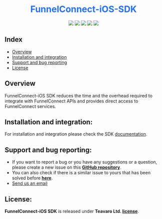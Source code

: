 <h1 align ="center"><b style='color:#2270FF'>FunnelConnect-iOS-SDK</b></h1>


<p align="center">
<a href="https://cocoapods.org/pods/iOS_Bootstrap"><img src="https://img.shields.io/cocoapods/p/FunnelConnectSDK.svg?style=flat"></a>
<a href="https://cocoapods.org/pods/FunnelConnectSDK"><img src="https://img.shields.io/badge/Swift-5.3-F16D39.svg?style=flat"></a>
<a href="https://cocoapods.org/pods/iOS_Bootstrap/"><img src="https://img.shields.io/cocoapods/l/FunnelConnectSDK.svg?style=flat"></a>
<a href="https://docs.teavaro.com/documentation/ios/services/getting-started/#2-cocoapods"><img src="https://img.shields.io/cocoapods/v/FunnelConnectSDK.svg?style=flat-square&color=blue"></a>
<a href="https://docs.teavaro.com/documentation/ios/services/getting-started/#1-swift-package-manager-spm"><img src="https://img.shields.io/cocoapods/v/FunnelConnectSDK.svg?style=flat-square&color=brightgreen&label=Swift Package Manager"></a>
</p>


</p>

## Index

- [Overview](#overview)
- [Installation and integration](#installation-and-integration)
- [Support and bug reporting](#support-and-bug-reporting)
- [License](#license)

## Overview
FunnelConnect-iOS SDK reduces the time and the overhead required to integrate with FunnelConnect APIs and provides direct access to FunnelConnect services.

## Installation and integration:
For installation and integration please check the SDK [documentation](https://docs.teavaro.com/documentation/).


## Support and bug reporting:
- If you want to report a bug or you have any suggestions or a question, please create a new issue on this **[GitHub repository](https://github.com/Teavaro/FunnelConnect-Mobile-SDK-Tracker/issues/new)**.
- You can also check if there is a similar issue to yours that has been solved before **[here](https://github.com/Teavaro/FunnelConnect-Mobile-SDK-Tracker/issues)**.
- [Send us an email](mailto:clientsdks@teavaro.com  "Email us")

## License:
**FunnelConnect-iOS SDK** is released under **Teavaro Ltd. [license](https://github.com/Teavaro/FunnelConnect-iOS-SDK/blob/main/LICENSE)**.

